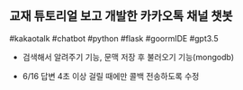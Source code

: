 ## 교재 튜토리얼 보고 개발한 카카오톡 채널 챗봇

#kakaotalk 
#chatbot
#python
#flask
#goormIDE
#gpt3.5


- 검색해서 알려주기 기능, 문맥 저장 후 불러오기 기능(mongodb)


- 6/16 답변 4초 이상 걸릴 때에만 콜백 전송하도록 수정


